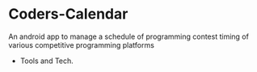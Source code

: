 # Coders-Calendar
An android app to manage a schedule of programming contest timing of various competitive programming platforms

- Tools and Tech.
